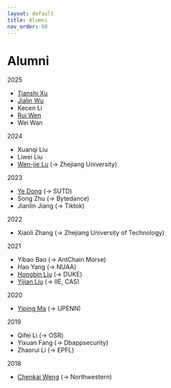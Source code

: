 ```yaml
---
layout: default
title: Alumni
nav_order: 98
---
```


# Alumni

2025
+ [Tianshi Xu](https://tianshi-xu.github.io/)
+ [Jialin Wu](https://lin000001.github.io/jialin/)
+ Kecen Li
+ [Rui Wen](https://wenruiustc.github.io/)
+ Wei Wan
  
2024
+ Xuanqi Liu
+ Liwei Liu
+ [Wen-jie Lu](https://fionser.github.io/) (-> Zhejiang University)
  
2023
+ [Ye Dong](https://ye-d.github.io/) (-> SUTD)
+ Song Zhu (-> Bytedance)
+ Jianlin Jiang (-> Tiktok)
    
2022
+ Xiaoli Zhang (-> Zhejiang University of Technology)

2021
+ Yibao Bao (-> AntChain Morse)
+ Hao Yang (-> NUAA)
+ [Hongbin Liu](https://tdczlhb.github.io/) (-> DUKE) 
+ [Yijian Liu](https://lordriot.live/) (-> IIE, CAS)
 
2020
+ [Yiping Ma](https://www.seas.upenn.edu/~yipingma/) (-> UPENN)

2019
+ Qifei Li (-> OSR)
+ Yixuan Fang (-> Dbappsecurity)
+ Zhaorui Li (-> EPFL)

2018
+ [Chenkai Weng](https://carlweng.github.io/) (-> Northwestern)
